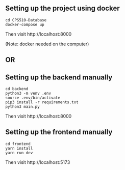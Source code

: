 ## Setting up the project using docker

```shell
cd CPS510-Database
docker-compose up
```

Then visit http://localhost:8000

(Note: docker needed on the computer)



## OR



## Setting up the backend manually

```shell
cd backend
python3 -m venv .env
source .env/bin/activate
pip3 install -r requirements.txt
python3 main.py
```

Then visit http://localhost:8000

## Setting up the frontend manually

```shell
cd frontend
yarn install
yarn run dev
```

Then visit http://localhost:5173
